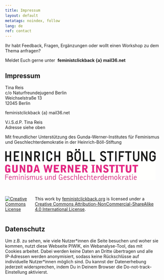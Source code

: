```yaml
---
title: Impressum
layout: default
metatags: noindex, follow
lang: de
ref: contact
---
```


<div class="impressum">
<p>Ihr habt Feedback, Fragen, Ergänzungen oder wollt einen Workshop zu dem Thema anfragen?</p>
<p>Meldet Euch gerne unter&nbsp;&nbsp;<strong>feministclickback {a} mail36.net</strong></p>
<div class="gruen">
<h2>Impressum</h2>
<p>Tina Reis<br>
c/o Naturfreundejugend Berlin<br>
Weichselstraße 13<br>
12045 Berlin</p>
<p>feministclickback {a} mail36.net</p>
<p>V.i.S.d.P. Tina Reis<br>Adresse siehe oben</p>
<p>Mit freundlicher Unterstützung des Gunda-Werner-Institutes für Feminismus und Geschlechterdemokratie in der Heinrich-Böll-Stiftung</p>
<img src="assets/images/gunda-werner-institut-logo.jpg" width="491.5" height="101.5" alt="Logo Gunda-Werner-Institut">
<div style="display:flex;margin:50px 0 0 0;justify-content:flex-start;flex-wrap:nowrap"><a rel="license" href="http://creativecommons.org/licenses/by-nc-sa/4.0/"><img alt="Creative Commons License" style="border-width:0" src="https://i.creativecommons.org/l/by-nc-sa/4.0/88x31.png" /></a><p style="font-size:1em;margin-top:0;padding-left:10px">This work by <a xmlns:cc="http://creativecommons.org/ns#" href="feministclickback.org" property="cc:attributionName" rel="cc:attributionURL">feministclickback.org</a> is licensed under a <a rel="license" href="http://creativecommons.org/licenses/by-nc-sa/4.0/">Creative Commons Attribution-NonCommercial-ShareAlike 4.0 International License</a>.</p></div>
<div class="blau">
<h2>Datenschutz</h2>
<p>Um z.B. zu sehen, wie viele Nutzer*innen die Seite besuchen und woher sie kommen, nutzt diese Webseite PIWIK, ein Webanalyse-Tool, das mit Cookies arbeitet. Dabei werden keine Daten an Dritte übertragen und alle IP-Adressen werden anonymisiert, sodass keine Rückschlüsse auf individuelle Nutzer*innen möglich sind. Du kannst der Datenerhebung jederzeit widersprechen, indem Du in Deinem Browser die Do-not-track-Einstellung aktivierst.</p>
</div>
